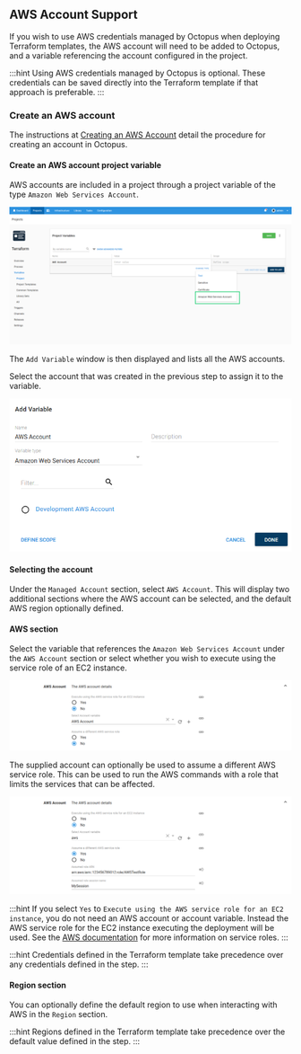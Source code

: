 ## AWS Account Support

If you wish to use AWS credentials managed by Octopus when deploying Terraform templates, the AWS account will need to be added to Octopus, and a variable referencing the account configured in the project.

:::hint
Using AWS credentials managed by Octopus is optional. These credentials can be saved directly into the Terraform template if that approach is preferable.
:::

### Create an AWS account

The instructions at [Creating an AWS Account](/docs/infrastructure/accounts/aws/index.md#create-an-aws-account) detail the procedure for creating an account in Octopus.

#### Create an AWS account project variable

AWS accounts are included in a project through a project variable of the type `Amazon Web Services Account`.

![AWS Account Variable](/docs/shared-content/terraform-account-support/images/aws-account-variable.png "width=500")

The `Add Variable` window is then displayed and lists all the AWS accounts.

Select the account that was created in the previous step to assign it to the variable.

![AWS Account Variable Selection](/docs/shared-content/terraform-account-support/images/aws-account-variable-selection.png "width=500")

#### Selecting the account

Under the `Managed Account` section, select `AWS Account`. This will display two additional sections where the AWS account can be selected, and the default AWS region optionally defined.

#### AWS section

Select the variable that references the `Amazon Web Services Account` under the `AWS Account` section or select whether you wish to execute using the service role of an EC2 instance.

![AWS Account](/docs/shared-content/terraform-account-support/images/step-aws-account.png "width=500")

The supplied account can optionally be used to assume a different AWS service role. This can be used to run the AWS commands with a role that limits the services that can be affected.

![AWS Role](/docs/shared-content/terraform-account-support/images/step-aws-role.png "width=500")

:::hint
If you select `Yes` to `Execute using the AWS service role for an EC2 instance`, you do not need an AWS account or account variable. Instead the AWS service role for the EC2 instance executing the deployment will be used. See the [AWS documentation](https://g.octopushq.com/AwsDocsRolesTermsAndConcepts) for more information on service roles.
:::

:::hint
Credentials defined in the Terraform template take precedence over any credentials defined in the step.
:::

#### Region section

You can optionally define the default region to use when interacting with AWS in the `Region` section.

:::hint
Regions defined in the Terraform template take precedence over the default value defined in the step.
:::